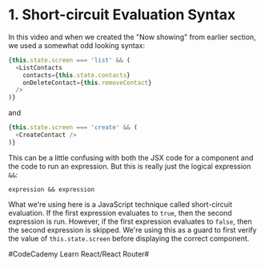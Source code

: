 # 1. Short-circuit Evaluation Syntax
In this video and when we created the "Now showing" from earlier section, we used a somewhat odd looking syntax:

``` javascript
{this.state.screen === 'list' && (
  <ListContacts
    contacts={this.state.contacts}
    onDeleteContact={this.removeContact}
  />
)}
```

and

``` javascript
{this.state.screen === 'create' && (
  <CreateContact />
)}
```

This can be a little confusing with both the JSX code for a component and the code to run an expression. But this is really just the logical expression `&&`:

`expression && expression`

What we're using here is a JavaScript technique called short-circuit evaluation. If the first expression evaluates to `true`, then the second expression is run. However, if the first expression evaluates to `false`, then the second expression is skipped. We're using this as a guard to first verify the value of `this.state.screen` before displaying the correct component.





#CodeCademy Learn React/React Router#
